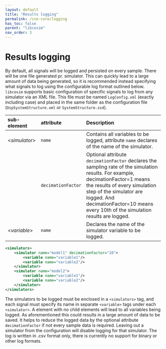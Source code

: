 ```yaml
---
layout: default
title: "Results logging"
permalink: /cse-core/logging
has_toc: false
parent: "libcosim"
nav_order: 3
---
```

# Results logging

By default, all signals will be logged and persisted on every sample. There will be one file generated pr. simulator. This can quickly lead to a large
amount of data being generated, so it is recommended instead specifying what signals to log using the configurable log format outlined below.
`libcosim` supports basic configuration of specific signals to log from any simulator via an XML file. This file must be named `LogConfig.xml` (exactly
including case) and placed in the same folder as the configuration file (`OspSystemStructure.xml` or `SystemStructure.ssd`). 

| sub-element     | attribute | Description                                                                                                                              |
| :--------------- | :------------| :-------------------------------------------------------------------------------------------------------------------------------------- |
| <*simulator*>          | `name`  | Contains all variables to be logged, attribute `name` declares of the name of the simulator.
|         | `decimationFactor`  | Optional attribute `decimationFactor` declares the sampling rate of the simulation results. For example, decimationFactor=1 means the results of every simulation step of the simulator are logged. And decimationFactor=10 means every 10th of the simulation results are logged. |
| <*variable*>        | `name` | Declares the name of the simulator variable to be logged.

```xml
<simulators>
    <simulator name="model1" decimationFactor="10">
        <variable name="variable1"/>
        <variable name="variable2"/>
    </simulator>
    <simulator name="model2">
        <variable name="variable1"/>
        <variable name="variable2"/>
    </simulator>
</simulators>
```

The simulators to be logged must be enclosed in a `<simulators>` tag, and each signal must specify its name in separate `<variable>` tags under each `<simulator>`. A <simulator> element with no <variable> child elements will lead to all variables being logged. As aforementioned this could results in a large amount of data to be saved. 
It helps to reduce the logged data by the optional attribute `decimationFactor` if not every sample data is required. Leaving out a simulator from the configuration will disable logging for that simulator. The log is written in .csv format only, there is currently no support for binary or other log formats.